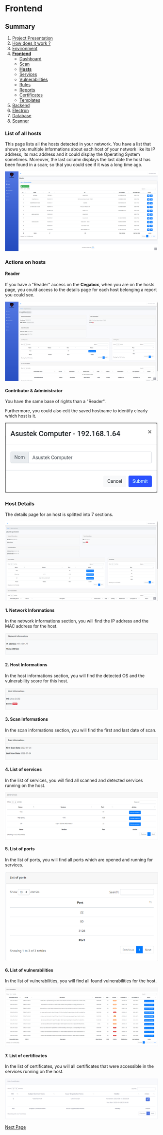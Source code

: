 # Frontend

## Summary

1. [Project Presentation](project.html)
2. [How does it work ?](working.html)
3. [Environment](env.html)
4. [**Frontend**](front.html)
   * [Dashboard](front.html)
   * [Scan](scan.html)
   * [**Hosts**](hosts.html)
   * [Services](services.html)
   * [Vulnerabilities](vulnerabilities.html)
   * [Rules](rules.html)
   * [Reports](reports.html)
   * [Certificates](certificates.html)
   * [Templates](templates.html)
5. [Backend](back.html)
6. [Electron](electron.html)
7. [Database](database.html)
8. [Scanner](scanner.html)

### List of all hosts

This page lists all the hosts detected in your network. You have a list that shows you multiple informations about each host of your network like its IP address, its mac address and it could display the Operating System sometimes. Moreover, the last column displays the last date the host has been found in a scan; so that you could see if it was a long time ago.

![Cegabox Hosts](./img/cegabox-hosts.png)

### Actions on hosts

#### Reader

If you have a "Reader" access on the **Cegabox**, when you are on the hosts page, you could access to the details page for each host belonging a report you could see.

![Cegabox Host Details](./img/cegabox-hosts-details-small.png)

#### Contributor & Administrator

You have the same base of rights than a "Reader".

Furthermore, you could also edit the saved hostname to identify clearly which host is it.

![Cegabox Host Update](./img/cegabox-host-update.png)

### Host Details

The details page for an host is splitted into 7 sections.

![Cegabox Host](./img/cegabox-host.png)

#### 1. Network Informations

In the network informations section, you will find the IP address and the MAC address for the host.

![Cegabox Network Informations](./img/cegabox-network-informations.png)

#### 2. Host Informations

In the host informations section, you will find the detected OS and the vulnerability score for this host.

![Cegabox Host Informations](./img/cegabox-host-informations.png)

#### 3. Scan Informations

In the scan informations section, you will find the first and last date of scan.

![Cegabox Scan Informations](./img/cegabox-scan-informations.png)

#### 4. List of services

In the list of services, you will find all scanned and detected services running on the host.

![Cegabox List of Services](./img/cegabox-host-services.png)

#### 5. List of ports

In the list of ports, you will find all ports which are opened and running for services.

![Cegabox List of Ports](./img/cegabox-host-ports.png)

#### 6. List of vulnerabilities

In the list of vulnerabilities, you will find all found vulnerabilities for the host.

![Cegabox List of Vulnerabilities](./img/cegabox-host-vulnerabilities.png)

#### 7. List of certificates

In the list of certificates, you will all certificates that were accessible in the services running on the host.

![Cegabox List of Certificates](./img/cegabox-host-certificates.png)

[Next Page](services.html)
